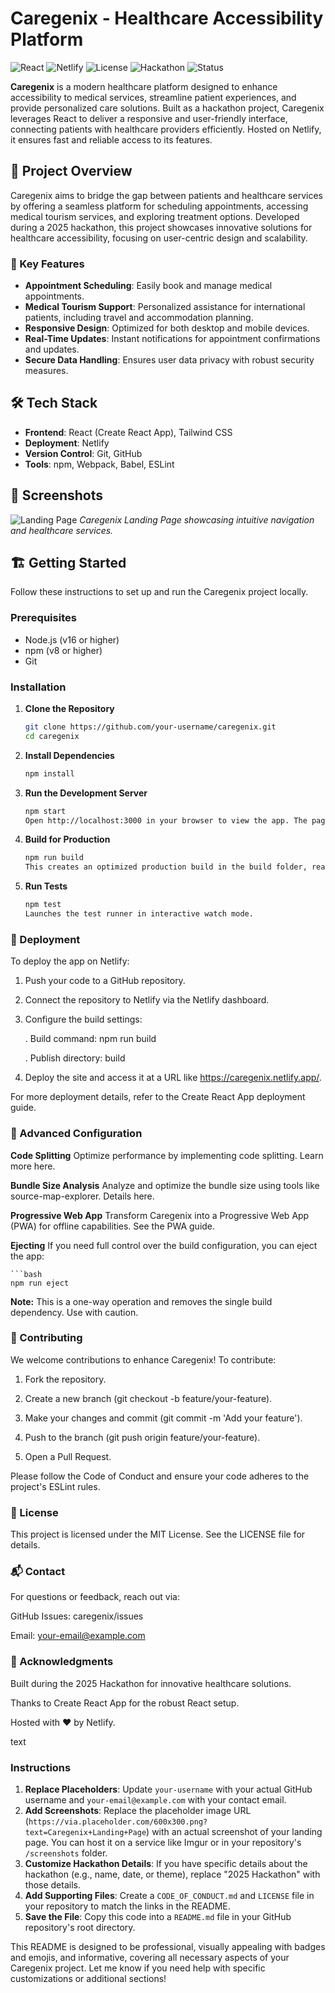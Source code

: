# Caregenix - Healthcare Accessibility Platform

![React](https://img.shields.io/badge/React-18.2.0-61DAFB?logo=react)
![Netlify](https://img.shields.io/badge/Netlify-Deployed-00C7B7?logo=netlify)
![License](https://img.shields.io/badge/License-MIT-blue)
![Hackathon](https://img.shields.io/badge/Hackathon-2025-brightgreen)
![Status](https://img.shields.io/badge/Status-Active-green)

**Caregenix** is a modern healthcare platform designed to enhance accessibility to medical services, streamline patient experiences, and provide personalized care solutions. Built as a hackathon project, Caregenix leverages React to deliver a responsive and user-friendly interface, connecting patients with healthcare providers efficiently. Hosted on Netlify, it ensures fast and reliable access to its features.

## 🚀 Project Overview

Caregenix aims to bridge the gap between patients and healthcare services by offering a seamless platform for scheduling appointments, accessing medical tourism services, and exploring treatment options. Developed during a 2025 hackathon, this project showcases innovative solutions for healthcare accessibility, focusing on user-centric design and scalability.

### 🌟 Key Features
- **Appointment Scheduling**: Easily book and manage medical appointments.
- **Medical Tourism Support**: Personalized assistance for international patients, including travel and accommodation planning.
- **Responsive Design**: Optimized for both desktop and mobile devices.
- **Real-Time Updates**: Instant notifications for appointment confirmations and updates.
- **Secure Data Handling**: Ensures user data privacy with robust security measures.

## 🛠️ Tech Stack

- **Frontend**: React (Create React App), Tailwind CSS
- **Deployment**: Netlify
- **Version Control**: Git, GitHub
- **Tools**: npm, Webpack, Babel, ESLint

## 📸 Screenshots

![Landing Page](https://via.placeholder.com/600x300.png?text=Caregenix+Landing+Page)
*Caregenix Landing Page showcasing intuitive navigation and healthcare services.*

## 🏗️ Getting Started

Follow these instructions to set up and run the Caregenix project locally.

### Prerequisites
- Node.js (v16 or higher)
- npm (v8 or higher)
- Git

### Installation
1. **Clone the Repository**
   ```bash
   git clone https://github.com/your-username/caregenix.git
   cd caregenix
2. **Install Dependencies**

   ```bash
   npm install
3. **Run the Development Server**

   ```bash
   npm start
   Open http://localhost:3000 in your browser to view the app. The page will reload automatically when you make changes.

4. **Build for Production**

   ```bash
   npm run build
   This creates an optimized production build in the build folder, ready for deployment.

5. **Run Tests**

   ```bash
   npm test
   Launches the test runner in interactive watch mode.

### 🚀 Deployment
To deploy the app on Netlify:

 1. Push your code to a GitHub repository.

 2. Connect the repository to Netlify via the Netlify dashboard.

 3. Configure the build settings:

    . Build command: npm run build

    . Publish directory: build

 4. Deploy the site and access it at a URL like https://caregenix.netlify.app/.

For more deployment details, refer to the Create React App deployment guide.

### 🧪 Advanced Configuration
**Code Splitting**
Optimize performance by implementing code splitting. Learn more here.

**Bundle Size Analysis**
Analyze and optimize the bundle size using tools like source-map-explorer. Details here.

**Progressive Web App**
Transform Caregenix into a Progressive Web App (PWA) for offline capabilities. See the PWA guide.

**Ejecting**
If you need full control over the build configuration, you can eject the app:

    ```bash
    npm run eject
 **Note:** This is a one-way operation and removes the single build dependency. Use with caution.

### 🤝 Contributing
We welcome contributions to enhance Caregenix! To contribute:

 1. Fork the repository.

 2. Create a new branch (git checkout -b feature/your-feature).

 3. Make your changes and commit (git commit -m 'Add your feature').

 4. Push to the branch (git push origin feature/your-feature).

 5. Open a Pull Request.

Please follow the Code of Conduct and ensure your code adheres to the project's ESLint rules.

### 📜 License
This project is licensed under the MIT License. See the LICENSE file for details.

### 📬 Contact
For questions or feedback, reach out via:

GitHub Issues: caregenix/issues

Email: your-email@example.com

### 🙌 Acknowledgments
Built during the 2025 Hackathon for innovative healthcare solutions.

Thanks to Create React App for the robust React setup.

Hosted with ❤️ by Netlify.

text


### Instructions
1. **Replace Placeholders**: Update `your-username` with your actual GitHub username and `your-email@example.com` with your contact email.
2. **Add Screenshots**: Replace the placeholder image URL (`https://via.placeholder.com/600x300.png?text=Caregenix+Landing+Page`) with an actual screenshot of your landing page. You can host it on a service like Imgur or in your repository's `/screenshots` folder.
3. **Customize Hackathon Details**: If you have specific details about the hackathon (e.g., name, date, or theme), replace "2025 Hackathon" with those details.
4. **Add Supporting Files**: Create a `CODE_OF_CONDUCT.md` and `LICENSE` file in your repository to match the links in the README.
5. **Save the File**: Copy this code into a `README.md` file in your GitHub repository's root directory.

This README is designed to be professional, visually appealing with badges and emojis, and informative, covering all necessary aspects of your Caregenix project. Let me know if you need help with specific customizations or additional sections!

